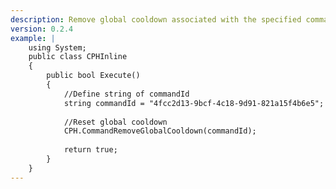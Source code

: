 ```yaml
---
description: Remove global cooldown associated with the specified command, by ID
version: 0.2.4
example: |
    using System;
    public class CPHInline
    {
        public bool Execute()
        {
            //Define string of commandId
            string commandId = "4fcc2d13-9bcf-4c18-9d91-821a15f4b6e5";
            
            //Reset global cooldown
            CPH.CommandRemoveGlobalCooldown(commandId);
            
            return true;
        }
    }
---
```

